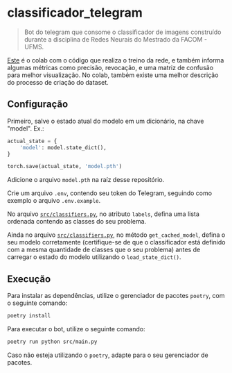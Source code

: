 # classificador_telegram

> Bot do telegram que consome o classificador de imagens construído durante a disciplina de Redes Neurais do Mestrado da FACOM - UFMS.

[Este](https://colab.research.google.com/drive/1uigSrhs4uh04VU3Xr-PTpDqlOO0Lvke7) é o colab com o código que realiza o treino da rede, e também informa algumas métricas como precisão, revocação, e uma matriz de confusão para melhor visualização. No colab, também existe uma melhor descrição do processo de criação do dataset.

## Configuração

Primeiro, salve o estado atual do modelo em um dicionário, na chave "model". Ex.:

```python
actual_state = {
    'model': model.state_dict(),
}

torch.save(actual_state, 'model.pth')
```

Adicione o arquivo `model.pth` na raíz desse repositório.

Crie um arquivo `.env`, contendo seu token do Telegram, seguindo como exemplo o arquivo `.env.example`.

No arquivo [`src/classifiers.py`](/src/classifier.py#L13), no atributo `labels`, defina uma lista ordenada contendo as classes do seu problema.

Ainda no arquivo [`src/classifiers.py`](/src/classifier.py#L51), no método `get_cached_model`, defina o seu modelo corretamente (certifique-se de que o classificador está definido com a mesma quantidade de classes que o seu problema) antes de carregar o estado do modelo utilizando o `load_state_dict()`.

## Execução

Para instalar as dependências, utilize o gerenciador de pacotes `poetry`, com o seguinte comando:

```sh
poetry install
```

Para executar o bot, utilize o seguinte comando:

```sh
poetry run python src/main.py
```

Caso não esteja utilizando o `poetry`, adapte para o seu gerenciador de pacotes.
